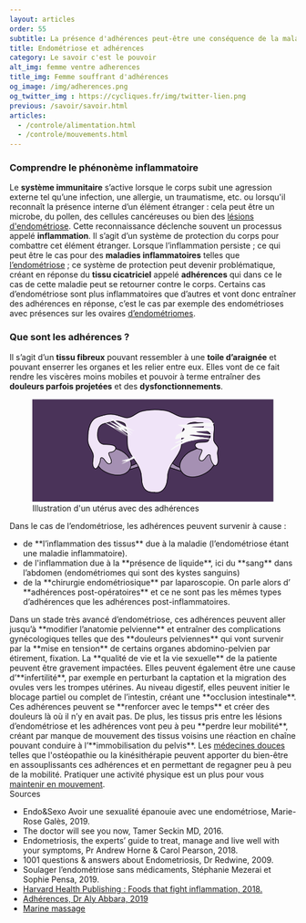 ```yaml
---
layout: articles
order: 55
subtitle: La présence d'adhérences peut-être une conséquence de la maladie, on t'explique ce que c'est.
title: Endométriose et adhérences
category: Le savoir c'est le pouvoir
alt_img: femme ventre adherences
title_img: Femme souffrant d'adhérences
og_image: /img/adherences.png
og_twitter_img : https://cycliques.fr/img/twitter-lien.png
previous: /savoir/savoir.html
articles:
  - /controle/alimentation.html
  - /controle/mouvements.html
---
```


### Comprendre le phénonème inflammatoire
Le **système immunitaire** s’active lorsque le corps subit une agression externe tel qu’une infection, une allergie, un traumatisme, etc. ou lorsqu'il reconnaît la présence interne d’un élément étranger : cela peut être un microbe, du pollen, des cellules cancéreuses ou bien des <a href="/savoir/endometriose.html" class="link">lésions d'endométriose</a>. Cette reconnaissance déclenche souvent un processus appelé **inflammation**. Il s’agit d’un système de protection du corps pour combattre cet élément étranger.
Lorsque l’inflammation persiste ; ce qui peut être le cas pour des **maladies inflammatoires** telles que <a href="/savoir/endometriose.html" class="link">l’endométriose</a> ; ce système de protection peut devenir problématique, créant en réponse du **tissu cicatriciel** appelé **adhérences** qui dans ce le cas de cette maladie peut se retourner contre le corps.
Certains cas d’endométriose sont plus inflammatoires que d’autres et vont donc entraîner des adhérences en réponse, c’est le cas par exemple des endométrioses avec présences sur les ovaires <a href="/savoir/endometriose.html" class="link">d’endométriomes</a>.

### Que sont les adhérences ?
Il s’agit d’un **tissu fibreux** pouvant ressembler à une **toile d’araignée** et pouvant enserrer les organes et les relier entre eux. Elles vont de ce fait rendre les viscères moins mobiles et pouvoir à terme entraîner des **douleurs parfois projetées** et des **dysfonctionnements**.
 <figure>
    <img src="/img/schema/adherences.png" class="img-fluid" alt="schéma uterus endométriose endometriose maladie gynécologique adherences" title="Illustration d'un utérus avec des adhérences">
    <figcaption>Illustration d'un utérus avec des adhérences</figcaption>
  </figure>
Dans le cas de l’endométriose, les adhérences peuvent survenir à cause :
  <ul>
    <li class="list">de **l’inflammation des tissus** due à la maladie (l’endométriose étant une maladie inflammatoire).</li>
    <li class="list">de l'inflammation due à la **présence de liquide**, ici du **sang** dans l’abdomen (endométriomes qui sont des kystes sanguins)</li>
    <li class="list">de la **chirurgie endométriosique** par laparoscopie. On parle alors d’ **adhérences post-opératoires** et ce ne sont pas les mêmes types d’adhérences que les adhérences post-inflammatoires.</li>
  </ul>
Dans un stade très avancé d’endométriose, ces adhérences peuvent aller jusqu’à **modifier l’anatomie pelvienne** et entraîner des complications gynécologiques telles que des **douleurs pelviennes** qui vont survenir par la **mise en tension** de certains organes abdomino-pelvien par étirement, fixation. La **qualité de vie et la vie sexuelle** de la patiente peuvent être gravement impactées. Elles peuvent également être une cause d’**infertilité**, par exemple en perturbant la captation et la migration des ovules vers les trompes utérines. Au niveau digestif, elles peuvent initier le blocage partiel ou complet de l’intestin, créant une **occlusion intestinale**.
Ces adhérences peuvent se **renforcer avec le temps** et créer des douleurs là où il n’y en avait pas. De plus, les tissus pris entre les lésions d’endométriose et les adhérences vont peu à peu **perdre leur mobilité**, créant par manque de mouvement des tissus voisins une réaction en chaîne pouvant conduire à l’**immobilisation du pelvis**.
Les <a href="/controle/meddouces.html" class="link">médecines douces</a> telles que l'ostéopathie ou la kinésithérapie peuvent apporter du bien-être en assouplissants ces adhérences et en permettant de regagner peu à peu de la mobilité. Pratiquer une activité physique est un plus pour vous <a href="/controle/mouvements.html" class="link">maintenir en mouvement</a>.
<div class="col-sm-10 offset-sm-1 sources">
  <span>Sources</span>
  <ul>
    <li class="list">Endo&Sexo Avoir une sexualité épanouie avec une endométriose, Marie-Rose Galès, 2019.</li>
    <li class="list">The doctor will see you now, Tamer Seckin MD, 2016.</li>
    <li class="list">Endometriosis, the experts’ guide to treat, manage and live well with your symptoms, Pr Andrew Horne & Carol Pearson, 2018.</li>
    <li class="list">1001 questions & answers about Endometriosis, Dr Redwine, 2009.</li>
    <li class="list">Soulager l’endométriose sans médicaments, Stéphanie Mezerai et Sophie Pensa, 2019.</li>
    <li class="list"><a href="https://www.health.harvard.edu/staying-healthy/foods-that-fight-inflammation">Harvard Health Publishing : Foods that fight inflammation, 2018.</a></li>
    <li class="list"><a href="http://www.aly-abbara.com/livre_gyn_obs/termes/adherences.html">Adhérences, Dr Aly Abbara, 2019</a></li>
    <li class="list"><a href="http://www.marinemassage.com/endometriose-massage/">Marine massage</a></li>
  </ul>
</div>